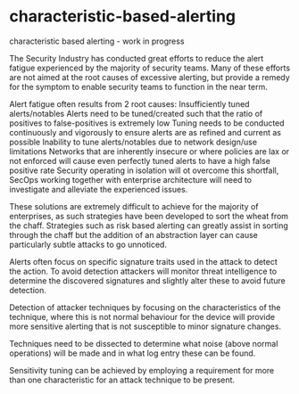 # characteristic-based-alerting
characteristic based alerting - work in progress

The Security Industry has conducted great efforts to reduce the alert fatigue experienced by the majority of security teams.  Many of these efforts are not aimed at the root causes of excessive alerting, but provide a remedy for the symptom to enable security teams to function in the near term.

Alert fatigue often results from 2 root causes:
Insufficiently tuned alerts/notables
Alerts need to be tuned/created such that the ratio of positives to false-positives is extremely low
Tuning needs to be conducted continuously and vigorously to ensure alerts are as refined and current as possible
Inability to tune alerts/notables due to network design/use limitations
Networks that are inherently insecure or where policies are lax or not enforced will cause even perfectly tuned alerts to have a high false positive rate
Security operating in isolation will ot overcome this shortfall, SecOps working together with enterprise architecture will need to investigate and alleviate the experienced issues. 

These solutions are extremely difficult to achieve for the majority of enterprises, as such strategies have been developed to sort the wheat from the chaff.  Strategies such as risk based alerting can greatly assist in sorting through the chaff but the addition of an abstraction layer can cause particularly subtle attacks to go unnoticed.  

Alerts often focus on specific signature traits used in the attack to detect the action.  To avoid detection attackers will monitor threat intelligence to determine the discovered signatures and slightly alter these to avoid future detection.  

Detection of attacker techniques by focusing on the characteristics of the technique, where this is not normal behaviour for the device will provide more sensitive alerting that is not susceptible to minor signature changes.

Techniques need to be dissected to determine what noise (above normal operations) will be made and in what log entry these can be found.

Sensitivity tuning can be achieved by employing a requirement for more than one characteristic for an attack technique to be present.
